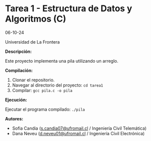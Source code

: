 # Tarea 1 - Estructura de Datos y Algoritmos (C)
06-10-24

Universidad de La Frontera

**Descripción:**

Este proyecto implementa una pila utilizando un arreglo.

**Compilación:**

1. Clonar el repositorio.
2. Navegar al directorio del proyecto: `cd tarea1`
3. Compilar: `gcc pila.c -o pila`

**Ejecución:**

Ejecutar el programa compilado: `./pila`

**Autores:**

* Sofia Candia (s.candia07@ufromail.cl / Ingeniería Civil Telemática)
* Dana Neveu (d.neveu01@ufromail.cl / Ingeniería Civil Electrónica)
